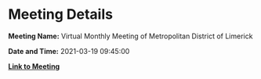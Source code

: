 # Meeting Details

**Meeting Name:** Virtual Monthly Meeting of Metropolitan District of Limerick

**Date and Time:** 2021-03-19 09:45:00

**[Link to Meeting](https://www.limerick.ie/council/whats-on/monthly-meeting-metropolitan-district-limerick-80)**
